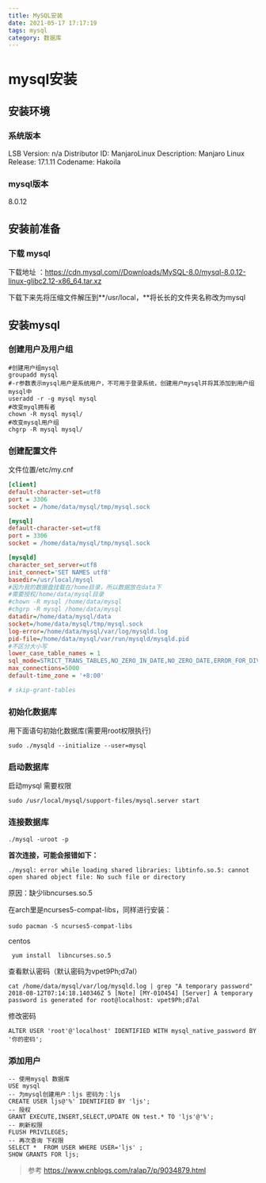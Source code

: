 ```yaml
---
title: MySQL安装
date: 2021-05-17 17:17:19
tags: mysql
category: 数据库
---
```


# mysql安装

## 安装环境

### 系统版本

LSB Version:	n/a
Distributor ID:	ManjaroLinux
Description:	Manjaro Linux
Release:	17.1.11
Codename:	Hakoila

### mysql版本

8.0.12

## 安装前准备

### 下载 mysql

下载地址 ：https://cdn.mysql.com//Downloads/MySQL-8.0/mysql-8.0.12-linux-glibc2.12-x86_64.tar.xz

下载下来先将压缩文件解压到**/usr/local，**将长长的文件夹名称改为mysql



## 安装mysql

### 创建用户及用户组

```shell
#创建用户组mysql
groupadd mysql 
#-r参数表示mysql用户是系统用户，不可用于登录系统，创建用户mysql并将其添加到用户组mysql中
useradd -r -g mysql mysql
#改变myql拥有者
chown -R mysql mysql/
#改变mysql用户组
chgrp -R mysql mysql/
```



### 创建配置文件

文件位置/etc/my.cnf

```ini
[client]
default-character-set=utf8
port = 3306
socket = /home/data/mysql/tmp/mysql.sock

[mysql]
default-character-set=utf8
port = 3306
socket = /home/data/mysql/tmp/mysql.sock

[mysqld]
character_set_server=utf8
init_connect='SET NAMES utf8'
basedir=/usr/local/mysql
#因为我的数据盘挂载在/home目录，所以数据放在data下
#需要授权/home/data/mysql目录
#chown -R mysql /home/data/mysql
#chgrp -R mysql /home/data/mysql
datadir=/home/data/mysql/data
socket=/home/data/mysql/tmp/mysql.sock
log-error=/home/data/mysql/var/log/mysqld.log
pid-file=/home/data/mysql/var/run/mysqld/mysqld.pid
#不区分大小写
lower_case_table_names = 1
sql_mode=STRICT_TRANS_TABLES,NO_ZERO_IN_DATE,NO_ZERO_DATE,ERROR_FOR_DIVISION_BY_ZERO,NO_AUTO_CREATE_USER,NO_ENGINE_SUBSTITUTION
max_connections=5000
default-time_zone = '+8:00'

# skip-grant-tables
```

### 初始化数据库

用下面语句初始化数据库(需要用root权限执行)

```shell
sudo ./mysqld --initialize --user=mysql
```



### 启动数据库

 启动mysql 需要权限

```shell
sudo /usr/local/mysql/support-files/mysql.server start
```



### 连接数据库

```shell
./mysql -uroot -p
```

**首次连接，可能会报错如下：**

```
./mysql: error while loading shared libraries: libtinfo.so.5: cannot open shared object file: No such file or directory
```

原因：缺少libncurses.so.5

在arch里是ncurses5-compat-libs，同样进行安装：

```shell
sudo pacman -S ncurses5-compat-libs　
```

centos

```shell
 yum install  libncurses.so.5 
```

查看默认密码（默认密码为vpet9Ph;d7al）

```shell
cat /home/data/mysql/var/log/mysqld.log | grep "A temporary password"
2018-08-12T07:14:18.140346Z 5 [Note] [MY-010454] [Server] A temporary password is generated for root@localhost: vpet9Ph;d7al
```

修改密码

```mysql
ALTER USER 'root'@'localhost' IDENTIFIED WITH mysql_native_password BY '你的密码'; 
```



### 添加用户

```mysql
-- 使用mysql 数据库
USE mysql
-- 为mysql创建用户：ljs 密码为：ljs
CREATE USER ljs@'%' IDENTIFIED BY 'ljs';
-- 授权
GRANT EXECUTE,INSERT,SELECT,UPDATE ON test.* TO 'ljs'@'%';
-- 刷新权限
FLUSH PRIVILEGES;
-- 再次查询 下权限
SELECT *  FROM USER WHERE USER='ljs' ;
SHOW GRANTS FOR ljs;
```











> 参考 https://www.cnblogs.com/ralap7/p/9034879.html